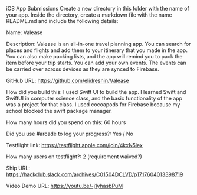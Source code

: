 iOS App Submissions
Create a new directory in this folder with the name of your app. Inside the directory, create a markdown file with the name README.md and include the following details:

Name: Valease

Description: Valease is an all-in-one travel planning app. You can search for places and flights and add them to your itinerary that you made in the app. You can also make packing lists, and the app will remind you to pack the item before your trip starts. You can add your own events. The events can be carried over across devices as they are synced to Firebase.

GitHub URL: https://github.com/elidresnin/Valease

How did you build this: I used Swift UI to build the app. I learned Swift and SwiftUI in computer science class, and the basic functionality of the app was a project for that class. I used cocoapods for Firebase because my school blocked the swift package manager.

How many hours did you spend on this: 60 hours

Did you use #arcade to log your progress?: Yes / No

Testflight link: https://testflight.apple.com/join/4kxN5iex

How many users on testflight?: 2 (requirement waived?)

Ship URL: https://hackclub.slack.com/archives/C01504DCLVD/p1717604013398719

Video Demo URL: https://youtu.be/-j1yhasbPuM
